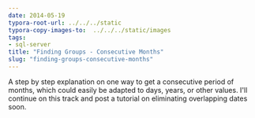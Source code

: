 ```yaml
---
date: 2014-05-19
typora-root-url: ../../../static
typora-copy-images-to:  ../../../static/images
tags:
- sql-server
title: "Finding Groups - Consecutive Months"
slug: "finding-groups-consecutive-months"
---
```


A step by step explanation on one way to get a consecutive period of months, which could easily be adapted to days, years, or other values. I'll continue on this track and post a tutorial on eliminating overlapping dates soon.

<script src="https://gist.github.com/sheldonhull/e613ff857b5ae3ad9167.js"></script>
